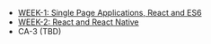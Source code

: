 - [WEEK-1: Single Page Applications, React and ES6](week-1.md)
- [WEEK-2: React and React Native](week-2.md)
- CA-3 (TBD)


